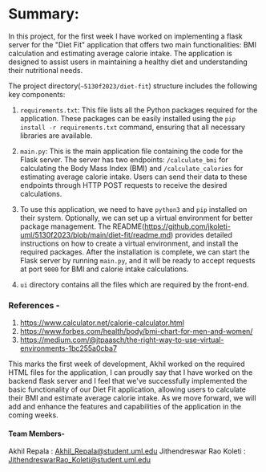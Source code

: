 # Summary:

In this project, for the first week I have worked on implementing a flask server for the "Diet Fit" application that offers two main functionalities: BMI calculation and estimating average calorie intake. The application is designed to assist users in maintaining a healthy diet and understanding their nutritional needs.

The project directory(`~5130f2023/diet-fit`) structure includes the following key components:

1. `requirements.txt`: This file lists all the Python packages required for the application. These packages can be easily installed using the `pip install -r requirements.txt` command, ensuring that all necessary libraries are available.

2. `main.py`: This is the main application file containing the code for the Flask server. The server has two endpoints: `/calculate_bmi` for calculating the Body Mass Index (BMI) and `/calculate_calories` for estimating average calorie intake. Users can send their data to these endpoints through HTTP POST requests to receive the desired calculations.

3. To use this application, we need to have `python3` and `pip` installed on their system. Optionally, we can set up a virtual environment for better package management. The README(https://github.com/jkoleti-uml/5130f2023/blob/main/diet-fit/readme.md) provides detailed instructions on how to create a virtual environment, and install the required packages. After the installation is complete, we can start the Flask server by running `main.py`, and it will be ready to accept requests at port `9000` for BMI and calorie intake calculations.

4. `ui` directory contains all the files which are required by the front-end. 

### References -
1. https://www.calculator.net/calorie-calculator.html
2. https://www.forbes.com/health/body/bmi-chart-for-men-and-women/
3. https://medium.com/@jtpaasch/the-right-way-to-use-virtual-environments-1bc255a0cba7

This marks the first week of development, Akhil worked on the required HTML files for the application, I can proudly say that I have worked on the backend flask server and I feel that we've successfully implemented the basic functionality of our Diet Fit application, allowing users to calculate their BMI and estimate average calorie intake. As we move forward, we will add and enhance the features and capabilities of the application in the coming weeks.

#### Team Members-
Akhil Repala             : Akhil_Repala@student.uml.edu
Jithendreswar Rao Koleti : JithendreswarRao_Koleti@student.uml.edu